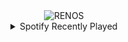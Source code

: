 <div align="center">
<picture>
    <source media="(prefers-color-scheme: dark)" srcset="https://i.ibb.co/FqqkJ1cP/output-gif.gif">
    <source media="(prefers-color-scheme: light)" srcset="https://i.ibb.co/FqqkJ1cP/output-gif.gif">
    <img alt="RENOS" src="https://i.ibb.co/FqqkJ1cP/output-gif.gif">
</picture>
<details>
<summary>Spotify Recently Played</summary>
<img src="https://spotify-recently-played-readme.vercel.app/api?user=31d6d6zerc5ct6kck32na2ozsqf4&unique=1&width=400" alt="Spotify" />
</details>
</div>

<!-- Image deletion URL: https://ibb.co/sJJpQ4cB/99989df0329e811a5473fcbb50265dbf -->